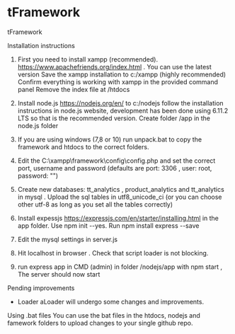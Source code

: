 # tFramework
tFramework

Installation instructions

1) First you need to install xampp (recommended). https://www.apachefriends.org/index.html . You can use the latest version
Save the xampp installation to c:/xampp (highly recommended)
Confirm everything is working with xampp in the provided command panel
Remove the index file at /htdocs 

2) Install node.js https://nodejs.org/en/ to c:/nodejs follow the installation instructions in node.js website, development has been done using 6.11.2 LTS so that is the recommended version. Create folder /app in the node.js folder

3) If you are using windows (7,8 or 10) run unpack.bat to copy the framework and htdocs to the correct folders.

4) Edit the C:\xampp\framework\config\config.php and set the correct port, username and password (defaults are port: 3306 , user: root, password: "")

5) Create new databases: tt_analytics , product_analytics and tt_analytics in mysql . Upload the sql tables in utf8_unicode_ci (or you can choose other utf-8 as long as you set all the tables correctly)

6) Install expessjs https://expressjs.com/en/starter/installing.html in the app folder. Use npm init --yes. Run npm install express --save 

7) Edit the mysql settings in server.js 

8) Hit localhost in browser . Check that script loader is not blocking. 

9) run express app in CMD (admin) in folder /nodejs/app with npm start , The server should now start

Pending improvements
- Loader aLoader will undergo some changes and improvements. 

Using .bat files
You can use the bat files in the htdocs, nodejs and famework folders to upload changes to your single github repo. 







